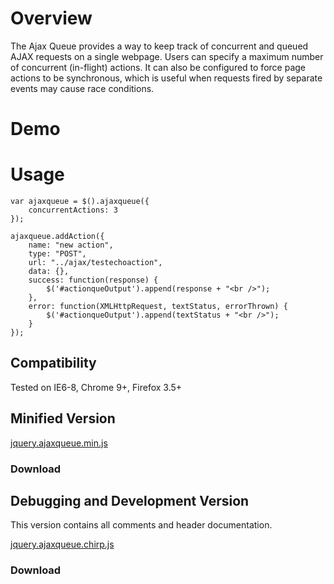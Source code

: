 # Overview

The Ajax Queue provides a way to keep track of concurrent and queued AJAX requests on a single webpage. Users can specify a maximum number of concurrent (in-flight) actions.
It can also be configured to force page actions to be synchronous, which is useful when requests fired by separate events may cause race conditions.

# Demo


# Usage

	var ajaxqueue = $().ajaxqueue({
		concurrentActions: 3
	});

	ajaxqueue.addAction({
		name: "new action",
		type: "POST",
		url: "../ajax/testechoaction",
		data: {},
		success: function(response) {
			$('#actionqueOutput').append(response + "<br />");
		},
		error: function(XMLHttpRequest, textStatus, errorThrown) {
			$('#actionqueOutput').append(textStatus + "<br />");
		}
	});

## Compatibility

Tested on IE6-8, Chrome 9+, Firefox 3.5+

## Minified Version

[jquery.ajaxqueue.min.js](https://github.com/ZS/jquery.controls/raw/master/ajaxqueue/js/jquery.ajaxqueue.min.js)

### Download

## Debugging and Development Version

This version contains all comments and header documentation.

[jquery.ajaxqueue.chirp.js](https://github.com/ZS/jquery.controls/raw/master/ajaxqueue/js/jquery.ajaxqueue.chirp.js)

### Download


